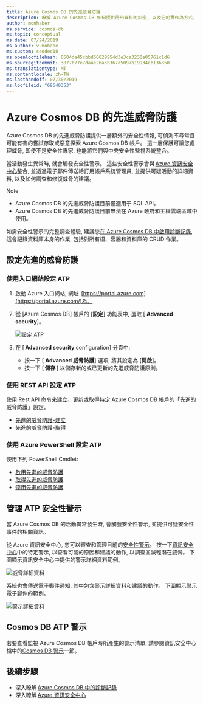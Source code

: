 ```yaml
---
title: Azure Cosmos DB 的先進威脅防護
description: 瞭解 Azure Cosmos DB 如何提供待用資料的加密, 以及它的實作為方式。
author: monhaber
ms.service: cosmos-db
ms.topic: conceptual
ms.date: 07/24/2019
ms.author: v-mohabe
ms.custom: seodec18
ms.openlocfilehash: 0504da45cbbd60629954d3e3ca3230e05761c1d6
ms.sourcegitcommit: 3877b77e7daae26a5b367a5097b19934eb136350
ms.translationtype: MT
ms.contentlocale: zh-TW
ms.lasthandoff: 07/30/2019
ms.locfileid: "68640353"
---
```

# <a name="advanced-threat-protection-for-azure-cosmos-db"></a>Azure Cosmos DB 的先進威脅防護

Azure Cosmos DB 的先進威脅防護提供一層額外的安全性情報, 可偵測不尋常且可能有害的嘗試存取或惡意探索 Azure Cosmos DB 帳戶。 這一層保護可讓您處理威脅, 即使不是安全性專家, 也能將它們與中央安全性監視系統整合。

當活動發生異常時, 就會觸發安全性警示。 這些安全性警示會與 [Azure 資訊安全中心](https://azure.microsoft.com/services/security-center/)整合, 並透過電子郵件傳送給訂用帳戶系統管理員, 並提供可疑活動的詳細資料, 以及如何調查和修復威脅的建議。

> [!NOTE]
>
> * Azure Cosmos DB 的先進威脅防護目前僅適用于 SQL API。
> * Azure Cosmos DB 的先進威脅防護目前無法在 Azure 政府和主權雲端區域中使用。

如需安全性警示的完整調查體驗, 建議您[在 Azure Cosmos DB 中啟用診斷記錄](https://docs.microsoft.com/azure/cosmos-db/logging), 這會記錄資料庫本身的作業, 包括對所有檔、容器和資料庫的 CRUD 作業。

## <a name="set-up-advanced-threat-protection"></a>設定先進的威脅防護

### <a name="set-up-atp-using-the-portal"></a>使用入口網站設定 ATP

1. 啟動 Azure 入口網站, 網址  [https://portal.azure.com](https://portal.azure.com/)為。

2. 從 [Azure Cosmos DB] 帳戶的 [**設定**] 功能表中, 選取 [ **Advanced security**]。

    ![設定 ATP](./media/cosmos-db-advanced-threat-protection/cosmos-db-atp.png)

3. 在 [ **Advanced security** configuration] 分頁中:

    * 按一下 [ **Advanced 威脅防護**] 選項, 將其設定為 [**開啟**]。
    * 按一下 [ **儲存** ] 以儲存新的或已更新的先進威脅防護原則。   

### <a name="set-up-atp-using-rest-api"></a>使用 REST API 設定 ATP

使用 Rest API 命令來建立、更新或取得特定 Azure Cosmos DB 帳戶的「先進的威脅防護」設定。

* [先進的威脅防護-建立](https://go.microsoft.com/fwlink/?linkid=2099745)
* [先進的威脅防護-取得](https://go.microsoft.com/fwlink/?linkid=2099643)

### <a name="set-up-atp-using-azure-powershell"></a>使用 Azure PowerShell 設定 ATP

使用下列 PowerShell Cmdlet:

* [啟用先進的威脅防護](https://go.microsoft.com/fwlink/?linkid=2099607&clcid=0x409)
* [取得先進的威脅防護](https://go.microsoft.com/fwlink/?linkid=2099608&clcid=0x409)
* [停用先進的威脅防護](https://go.microsoft.com/fwlink/?linkid=2099709&clcid=0x409)

## <a name="manage-atp-security-alerts"></a>管理 ATP 安全性警示

當 Azure Cosmos DB 的活動異常發生時, 會觸發安全性警示, 並提供可疑安全性事件的相關資訊。 

 從 Azure 資訊安全中心, 您可以審查和管理目前的[安全性警示](../security-center/security-center-alerts-overview.md)。  按一下[資訊安全中心](https://ms.portal.azure.com/#blade/Microsoft_Azure_Security/SecurityMenuBlade/0)中的特定警示, 以查看可能的原因和建議的動作, 以調查並減輕潛在威脅。 下圖顯示資訊安全中心中提供的警示詳細資料範例。

 ![威脅詳細資料](./media/cosmos-db-advanced-threat-protection/cosmos-db-alert-details.png)

系統也會傳送電子郵件通知, 其中包含警示詳細資料和建議的動作。 下圖顯示警示電子郵件的範例。

 ![警示詳細資料](./media/cosmos-db-advanced-threat-protection/cosmos-db-alert.png)

## <a name="cosmos-db-atp-alerts"></a>Cosmos DB ATP 警示

 若要查看監視 Azure Cosmos DB 帳戶時所產生的警示清單, 請參閱資訊安全中心檔中的[Cosmos DB 警示](../security-center/security-center-alerts-data-services.md#cosmos-db)一節。

## <a name="next-steps"></a>後續步驟

* 深入瞭解 [Azure Cosmos DB 中的診斷記錄](https://docs.microsoft.com/azure/cosmos-db/logging#turn-on-logging-in-the-azure-portal)
* 深入瞭解 [Azure 資訊安全中心](https://docs.microsoft.com/azure/security-center/security-center-intro)